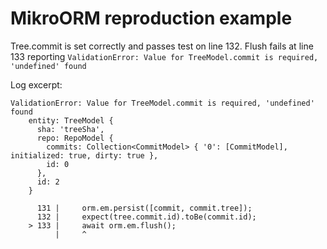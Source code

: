 # MikroORM reproduction example

Tree.commit is set correctly and passes test on line 132.
Flush fails at line 133 reporting
`ValidationError: Value for TreeModel.commit is required, 'undefined' found`

Log excerpt:
```
ValidationError: Value for TreeModel.commit is required, 'undefined' found
    entity: TreeModel {
      sha: 'treeSha',
      repo: RepoModel {
        commits: Collection<CommitModel> { '0': [CommitModel], initialized: true, dirty: true },
        id: 0
      },
      id: 2
    }

      131 |     orm.em.persist([commit, commit.tree]);
      132 |     expect(tree.commit.id).toBe(commit.id);
    > 133 |     await orm.em.flush();
          |     ^
```
